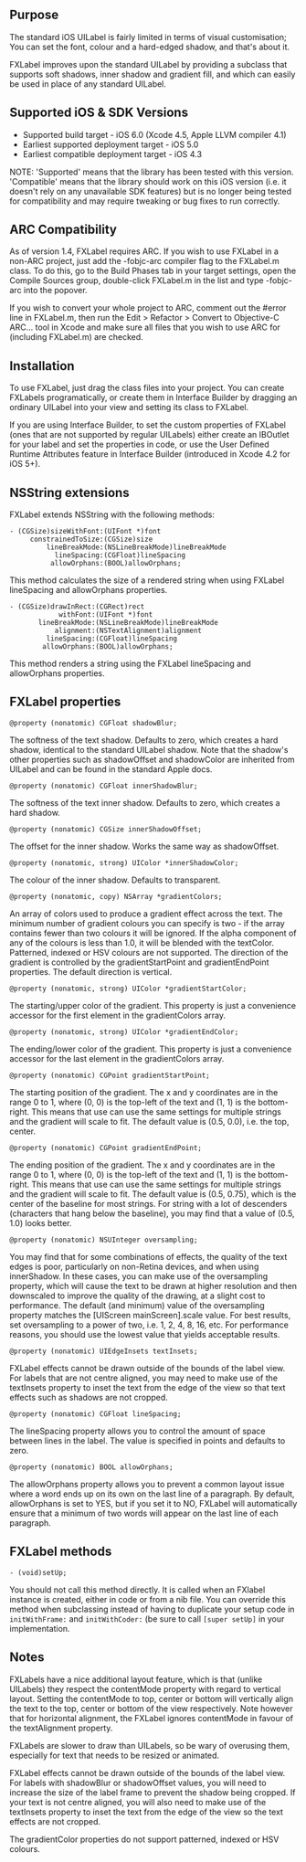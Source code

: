Purpose
--------------

The standard iOS UILabel is fairly limited in terms of visual customisation; You can set the font, colour and a hard-edged shadow, and that's about it.

FXLabel improves upon the standard UILabel by providing a subclass that supports soft shadows, inner shadow and gradient fill, and which can easily be used in place of any standard UILabel.


Supported iOS & SDK Versions
-----------------------------

* Supported build target - iOS 6.0 (Xcode 4.5, Apple LLVM compiler 4.1)
* Earliest supported deployment target - iOS 5.0
* Earliest compatible deployment target - iOS 4.3

NOTE: 'Supported' means that the library has been tested with this version. 'Compatible' means that the library should work on this iOS version (i.e. it doesn't rely on any unavailable SDK features) but is no longer being tested for compatibility and may require tweaking or bug fixes to run correctly.


ARC Compatibility
------------------

As of version 1.4, FXLabel requires ARC. If you wish to use FXLabel in a non-ARC project, just add the -fobjc-arc compiler flag to the FXLabel.m class. To do this, go to the Build Phases tab in your target settings, open the Compile Sources group, double-click FXLabel.m in the list and type -fobjc-arc into the popover.

If you wish to convert your whole project to ARC, comment out the #error line in FXLabel.m, then run the Edit > Refactor > Convert to Objective-C ARC... tool in Xcode and make sure all files that you wish to use ARC for (including FXLabel.m) are checked.


Installation
---------------

To use FXLabel, just drag the class files into your project. You can create FXLabels programatically, or create them in Interface Builder by dragging an ordinary UILabel into your view and setting its class to FXLabel.

If you are using Interface Builder, to set the custom properties of FXLabel (ones that are not supported by regular UILabels) either create an IBOutlet for your label and set the properties in code, or use the User Defined Runtime Attributes feature in Interface Builder (introduced in Xcode 4.2 for iOS 5+).


NSString extensions
--------------------

FXLabel extends NSString with the following methods:

    - (CGSize)sizeWithFont:(UIFont *)font
         constrainedToSize:(CGSize)size
             lineBreakMode:(NSLineBreakMode)lineBreakMode
               lineSpacing:(CGFloat)lineSpacing
              allowOrphans:(BOOL)allowOrphans;
              
This method calculates the size of a rendered string when using FXLabel lineSpacing and allowOrphans properties. 
    
    - (CGSize)drawInRect:(CGRect)rect
                withFont:(UIFont *)font
           lineBreakMode:(NSLineBreakMode)lineBreakMode
               alignment:(NSTextAlignment)alignment
             lineSpacing:(CGFloat)lineSpacing
            allowOrphans:(BOOL)allowOrphans;

This method renders a string using the FXLabel lineSpacing and allowOrphans properties.


FXLabel properties
----------------

	@property (nonatomic) CGFloat shadowBlur;
	
The softness of the text shadow. Defaults to zero, which creates a hard shadow, identical to the standard UILabel shadow. Note that the shadow's other properties such as shadowOffset and shadowColor are inherited from UILabel and can be found in the standard Apple docs.

    @property (nonatomic) CGFloat innerShadowBlur;
	
The softness of the text inner shadow. Defaults to zero, which creates a hard shadow.
	
	@property (nonatomic) CGSize innerShadowOffset;
	
The offset for the inner shadow. Works the same way as shadowOffset.
	
	@property (nonatomic, strong) UIColor *innerShadowColor;
	
The colour of the inner shadow. Defaults to transparent.

	@property (nonatomic, copy) NSArray *gradientColors;
	
An array of colors used to produce a gradient effect across the text. The minimum number of gradient colours you can specify is two - if the array contains fewer than two colours it will be ignored. If the alpha component of any of the colours is less than 1.0, it will be blended with the textColor. Patterned, indexed or HSV colours are not supported. The direction of the gradient is controlled by the gradientStartPoint and gradientEndPoint properties. The default direction is vertical.
	
	@property (nonatomic, strong) UIColor *gradientStartColor;
	
The starting/upper color of the gradient. This property is just a convenience accessor for the first element in the gradientColors array.
	
	@property (nonatomic, strong) UIColor *gradientEndColor;
	
The ending/lower color of the gradient. This property is just a convenience accessor for the last element in the gradientColors array.

	@property (nonatomic) CGPoint gradientStartPoint;
	
The starting position of the gradient. The x and y coordinates are in the range 0 to 1, where (0, 0) is the top-left of the text and (1, 1) is the bottom-right. This means that use can use the same settings for multiple strings and the gradient will scale to fit. The default value is (0.5, 0.0), i.e. the top, center.

	@property (nonatomic) CGPoint gradientEndPoint;
	
The ending position of the gradient. The x and y coordinates are in the range 0 to 1, where (0, 0) is the top-left of the text and (1, 1) is the bottom-right. This means that use can use the same settings for multiple strings and the gradient will scale to fit. The default value is (0.5, 0.75), which is the center of the baseline for most strings. For string with a lot of descenders (characters that hang below the baseline), you may find that a value of (0.5, 1.0) looks better.

	@property (nonatomic) NSUInteger oversampling;
	
You may find that for some combinations of effects, the quality of the text edges is poor, particularly on non-Retina devices, and when using innerShadow. In these cases, you can make use of the oversampling property, which will cause the text to be drawn at higher resolution and then downscaled to improve the quality of the drawing, at a slight cost to performance. The default (and minimum) value of the oversampling property matches the [UIScreen mainScreen].scale value. For best results, set oversampling to a power of two, i.e. 1, 2, 4, 8, 16, etc. For performance reasons, you should use the lowest value that yields acceptable results.

	@property (nonatomic) UIEdgeInsets textInsets;

FXLabel effects cannot be drawn outside of the bounds of the label view. For labels that are not centre aligned, you may need to make use of the textInsets property to inset the text from the edge of the view so that text effects such as shadows are not cropped.

    @property (nonatomic) CGFloat lineSpacing;
    
The lineSpacing property allows you to control the amount of space between lines in the label. The value is specified in points and defaults to zero.
    
    @property (nonatomic) BOOL allowOrphans;
    
The allowOrphans property allows you to prevent a common layout issue where a word ends up on its own on the last line of a paragraph. By default, allowOrphans is set to YES, but if you set it to NO, FXLabel will automatically ensure that a minimum of two words will appear on the last line of each paragraph.


FXLabel methods
----------------

    - (void)setUp;

You should not call this method directly. It is called when an FXlabel instance is created, either in code or from a nib file. You can override this method when subclassing instead of having to duplicate your setup code in `initWithFrame:` and `initWithCoder:` (be sure to call `[super setUp]` in your implementation.

	
Notes
----------------

FXLabels have a nice additional layout feature, which is that (unlike UILabels) they respect the contentMode property with regard to vertical layout. Setting the contentMode to top, center or bottom will vertically align the text to the top, center or bottom of the view respectively. Note however that for horizontal alignment, the FXLabel ignores contentMode in favour of the textAlignment property.

FXLabels are slower to draw than UILabels, so be wary of overusing them, especially for text that needs to be resized or animated.

FXLabel effects cannot be drawn outside of the bounds of the label view. For labels with shadowBlur or shadowOffset values, you will need to increase the size of the label frame to prevent the shadow being cropped. If your text is not centre aligned, you will also need to make use of the textInsets property to inset the text from the edge of the view so the text effects are not cropped.

The gradientColor properties do not support patterned, indexed or HSV colours.